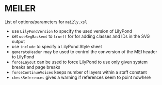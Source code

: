 # MEILER
List of options/parameters for `mei2ly.xsl`

* use `LilyPondVersion` to specify the used version of LilyPond
* set `useSvgBackend` to `true()` for for adding classes and IDs in the SVG output
* use `include` to specify a LilyPond Style sheet
* `generateHeader` may be used to control the conversion of the MEI header to LilyPond
* `forceLayout` can be used to force LilyPond to use only given system breaks and page breaks
* `forceContinueVoices` keeps number of layers within a staff constant
* `checkReferences` gives a warning if references seem to point nowhere

